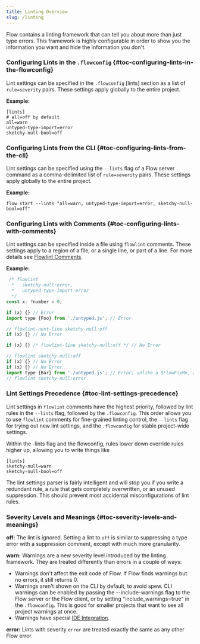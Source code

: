 ```yaml
---
title: Linting Overview
slug: /linting
---
```


Flow contains a linting framework that can tell you about more than just type errors. This framework is highly configurable in order to show you the information you want and hide the information you don't.

### Configuring Lints in the `.flowconfig` {#toc-configuring-lints-in-the-flowconfig}

Lint settings can be specified in the `.flowconfig` [lints] section as a list of `rule=severity` pairs. These settings apply globally to the entire project.

**Example:**
```
[lints]
# all=off by default
all=warn
untyped-type-import=error
sketchy-null-bool=off
```

### Configuring Lints from the CLI {#toc-configuring-lints-from-the-cli}

Lint settings can be specified using the `--lints` flag of a Flow server command as a comma-delimited list of `rule=severity` pairs. These settings apply globally to the entire project.

**Example:**
```
flow start --lints "all=warn, untyped-type-import=error, sketchy-null-bool=off"
```

### Configuring Lints with Comments {#toc-configuring-lints-with-comments}

Lint settings can be specified inside a file using `flowlint` comments. These
settings apply to a region of a file, or a single line, or part of a line. For
more details see [Flowlint Comments](./flowlint-comments).

**Example:**
```js
 /* flowlint
  *   sketchy-null:error,
  *   untyped-type-import:error
  */
const x: ?number = 0;

if (x) {} // Error
import type {Foo} from './untyped.js'; // Error

// flowlint-next-line sketchy-null:off
if (x) {} // No Error

if (x) {} /* flowlint-line sketchy-null:off */ // No Error

// flowlint sketchy-null:off
if (x) {} // No Error
if (x) {} // No Error
import type {Bar} from './untyped.js'; // Error; unlike a $FlowFixMe, a flowlint comment only suppresses one particular type of error.
// flowlint sketchy-null:error
```

### Lint Settings Precedence {#toc-lint-settings-precedence}

Lint settings in `flowlint` comments have the highest priority, followed by lint rules in the `--lints` flag, followed by the `.flowconfig`.
This order allows you to use `flowlint` comments for fine-grained linting control, the `--lints` flag for trying out new lint settings, and the `.flowconfig` for stable project-wide settings.

Within the -lints flag and the flowconfig, rules lower down override rules higher up, allowing you to write things like
```
[lints]
sketchy-null=warn
sketchy-null-bool=off
```

The lint settings parser is fairly intelligent and will stop you if you write a redundant rule, a rule that gets completely overwritten, or an unused suppression. This should prevent most accidental misconfigurations of lint rules.

### Severity Levels and Meanings {#toc-severity-levels-and-meanings}

**off:**
The lint is ignored. Setting a lint to `off` is similar to suppressing a type error with a suppression comment, except with much more granularity.

**warn:**
Warnings are a new severity level introduced by the linting framework. They are treated differently than errors in a couple of ways:
* Warnings don't affect the exit code of Flow. If Flow finds warnings but no errors, it still returns 0.
* Warnings aren't shown on the CLI by default, to avoid spew. CLI warnings can be
    enabled by passing the --include-warnings flag to the Flow server or the
    Flow client, or by setting "include_warnings=true" in the `.flowconfig`.
    This is good for smaller projects that want to see all project warnings at once.
* Warnings have special [IDE Integration](./ide-integration).

**error:**
Lints with severity `error` are treated exactly the same as any other Flow error.
